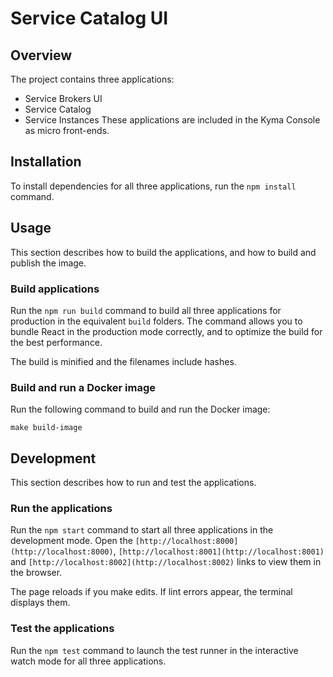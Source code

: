 # Service Catalog UI

## Overview

The project contains three applications:
 - Service Brokers UI
 - Service Catalog
 - Service Instances
 These applications are included in the Kyma Console as micro front-ends.

## Installation

To install dependencies for all three applications, run the `npm install` command.

## Usage

This section describes how to build the applications, and how to build and publish the image.

### Build applications

Run the `npm run build` command to build all three applications for production in the equivalent `build` folders.
The command allows you to bundle React in the production mode correctly, and to optimize the build for the best performance.

The build is minified and the filenames include hashes.

### Build and run a Docker image

Run the following command to build and run the Docker image:

```
make build-image
```

## Development

This section describes how to run and test the applications.

### Run the applications

Run the `npm start` command to start all three applications in the development mode.
Open the `[http://localhost:8000](http://localhost:8000)`, `[http://localhost:8001](http://localhost:8001)` and `[http://localhost:8002](http://localhost:8002)` links to view them in the browser.

The page reloads if you make edits.
If lint errors appear, the terminal displays them.

### Test the applications

Run the `npm test` command to launch the test runner in the interactive watch mode for all three applications.


